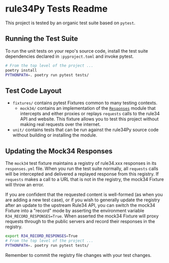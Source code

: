 # rule34Py Tests Readme

This project is tested by an organic test suite based on `pytest`.


## Running the Test Suite

To run the unit tests on your repo's source code, install the test suite dependencies declared in `:pyproject.toml` and invoke pytest.

```bash
# From the top level of the project ...
poetry install
PYTHONPATH=. poetry run pytest tests/
```


## Test Code Layout

* `fixtures/` contains pytest Fixtures common to many testing contexts.
	* `mock34/` contains an implementation of the [`Responses`](https://pypi.org/project/responses/) module that intercepts and either proxies or replays `requests` calls to the rule34 API and website. This fixture allows you to test this project without making real requests over the internet.
* `unit/` contains tests that can be run against the rule34Py source code without building or installing the module.


## Updating the Mock34 Responses

The `mock34` test fixture maintains a registry of rule34.xxx responses in its `responses.yml` file. When you run the test suite normally, all `requests` calls will be intercepted and delivered a replayed response from this registry. If `requests` makes a call to a URL that is not in the registry, the mock34 Fixture will throw an error.

If you are confident that the requested content is well-formed (as when you are adding a new test case), or if you wish to generally update the registry after an update to the upstream Rule34 API, you can switch the mock34 Fixture into a "record" mode by asserting the environment variable `R34_RECORD_RESPONSES=True`. When asserted the mock34 Fixture will proxy requests through to the public servers and record their responses in the registry.

```bash
export R34_RECORD_RESPONSES=True
# From the top level of the project ...
PYTHONPATH=. poetry run pytest tests/
```

Remember to commit the registry file changes with your test changes.
